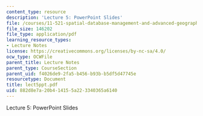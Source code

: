 ```yaml
---
content_type: resource
description: 'Lecture 5: PowerPoint Slides'
file: /courses/11-521-spatial-database-management-and-advanced-geographic-information-systems-spring-2003/882d8e7a20b414155a223340365a6140_lect5ppt.pdf
file_size: 146202
file_type: application/pdf
learning_resource_types:
- Lecture Notes
license: https://creativecommons.org/licenses/by-nc-sa/4.0/
ocw_type: OCWFile
parent_title: Lecture Notes
parent_type: CourseSection
parent_uid: f4026de9-2fa5-b456-b93b-b5df5d47745e
resourcetype: Document
title: lect5ppt.pdf
uid: 882d8e7a-20b4-1415-5a22-3340365a6140
---
```

Lecture 5: PowerPoint Slides